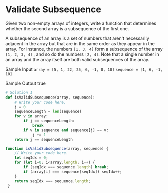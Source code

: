 # Validate Subsequence

  Given two non-empty arrays of integers, write a function that determines
  whether the second array is a subsequence of the first one.
  
  A subsequence of an array is a set of numbers that aren't necessarily adjacent
  in the array but that are in the same order as they appear in the array. For
  instance, the numbers ```[1, 3, 4]``` form a subsequence of the array ```[1, 2, 3, 4]```
  , and so do the numbers  ```[2, 4]```. 
  Note that a single number in an array and the array itself are both valid
  subsequences of the array.
  
  Sample Input
  ```array = [5, 1, 22, 25, 6, -1, 8, 10]```
  ```sequence = [1, 6, -1, 10]```
  
  Sample Output
  true

```python
# Solution 1
def isValidSubsequence(array, sequence):
	# Write your code here.
	j = 0
	sequenceLength = len(sequence)
	for v in array:
		if j == sequenceLength:
			break
		if v in sequence and sequence[j] == v:
			j += 1
	return j == sequenceLength
```
```javascript
function isValidSubsequence(array, sequence) {
	// Write your code here.
	let seqIdx = 0;
	for (let i=0; i<array.length; i++) {
		if (seqIdx === sequence.length) break;
		if (array[i] === sequence[seqIdx]) seqIdx++;
	}
	return seqIdx === sequence.length;
 }
 ```
